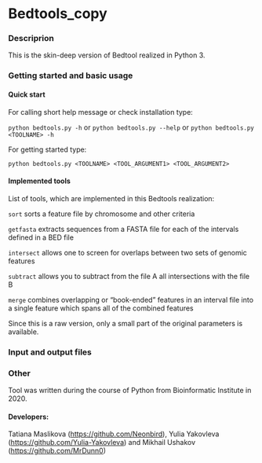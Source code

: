 # Bedtools_copy

### Descriprion
This is the skin-deep version of Bedtool realized in Python 3.

### Getting started and basic usage

#### Quick start

For calling short help message or check installation type:

`python bedtools.py -h` or `python bedtools.py --help` or `python bedtools.py <TOOLNAME> -h`

For getting started type:

`python bedtools.py <TOOLNAME> <TOOL_ARGUMENT1> <TOOL_ARGUMENT2>`

#### Implemented tools

List of tools, which are implemented in this Bedtools realization:

`sort` sorts a feature file by chromosome and other criteria

`getfasta` extracts sequences from a FASTA file for each of the intervals defined in a BED file

`intersect` allows one to screen for overlaps between two sets of genomic features

`subtract` allows you to subtract from the file A all intersections with the file B

`merge` combines overlapping or “book-ended” features in an interval file into a single feature which spans all of the combined features

Since this is a raw version, only a small part of the original parameters is available.

### Input and output files

### Other

Tool was written during the course of Python from Bioinformatic Institute in 2020.

#### Developers:
    
Tatiana Maslikova (https://github.com/Neonbird), Yulia Yakovleva (https://github.com/Yulia-Yakovleva) and Mikhail Ushakov (https://github.com/MrDunn0)
